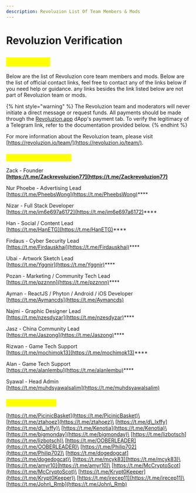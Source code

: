```yaml
---
description: Revoluzion List Of Team Members & Mods
---
```


# Revoluzion Verification

## <mark style="color:yellow;">Verification</mark>

Below are the list of Revoluzion core team members and mods. Below are the list of official contact links, feel free to contact any of the links below if you need help or guidance. any links besides the link listed below are not part of Revoluzion team or mods.

{% hint style="warning" %}
The Revoluzion team and moderators will never initiate a direct message or request funds. All payments should be made through the [Revoluzion.app](https://revoluzion.app) dApp's payment tab. To verify the legitimacy of a Telegram link, refer to the documentation provided below.
{% endhint %}

For more information about the Revoluzion team, please visit [https://revoluzion.io/team/](https://revoluzion.io/team/).

### <mark style="color:yellow;">Revoluzion Core Team</mark>

Zack - Founder\
****[https://t.me/Zackrevoluzion77](https://t.me/Zackrevoluzion77)****

Nur Phoebe - Advertising Lead\
[https://t.me/PheebsWong](https://t.me/PheebsWong)****

Nizar - Full Stack Developer\
[https://t.me/im6e697a6172](https://t.me/im6e697a6172)****

Han - Social / Content Lead\
[https://t.me/HanETG](https://t.me/HanETG)****

Firdaus - Cyber Security Lead\
[https://t.me/Firdauskhai](https://t.me/Firdauskhai)****

Ubai - Artwork Sketch Lead\
[https://t.me/Yggnir](https://t.me/Yggnir)****

Pozan - Marketing / Community Tech Lead\
[https://t.me/pzznnn](https://t.me/pzznnn)****

Ayman - ReactJS / Phyton / Android / iOS Developer\
[https://t.me/Aymancds](https://t.me/Aymancds)

Najmi - Graphic Designer Lead\
[https://t.me/nzesdyzar](https://t.me/nzesdyzar)****

Jasz - China Community Lead\
[https://t.me/Jaszong](https://t.me/Jaszong)****

Rizwan - Game Tech Support\
[https://t.me/mochimok13](https://t.me/mochimok13)****

Alan - Game Tech Support\
[https://t.me/alanlembu](https://t.me/alanlembu)****

Syawal - Head Admin\
[https://t.me/muhdsyawalsalim](https://t.me/muhdsyawalsalim)

### <mark style="color:yellow;">Revoluzion Mods</mark>

[https://t.me/PicinicBasket](https://t.me/PicinicBasket)\
[https://t.me/ztahoez](https://t.me/ztahoez)\
[https://t.me/d\_lxffy](https://t.me/d\_lxffy)\
[https://t.me/Kenotia](https://t.me/Kenotia)\
[https://t.me/bigmonday](https://t.me/bigmonday)\
[https://t.me/lizbotsch](https://t.me/lizbotsch)\
[https://t.me/OOBERLEADER](https://t.me/OOBERLEADER)\
[https://t.me/Philip702](https://t.me/Philip702)\
[https://t.me/dogedogcat](https://t.me/dogedogcat)\
[https://t.me/mcyk83](https://t.me/mcyk83)\
[https://t.me/amyr10](https://t.me/amyr10)\
[https://t.me/McCryptoScot](https://t.me/McCryptoScot)\
[https://t.me/Krypt0Keeper](https://t.me/Krypt0Keeper)\
[https://t.me/irecep11](https://t.me/irecep11)\
[https://t.me/John\_Rmb](https://t.me/John\_Rmb)
